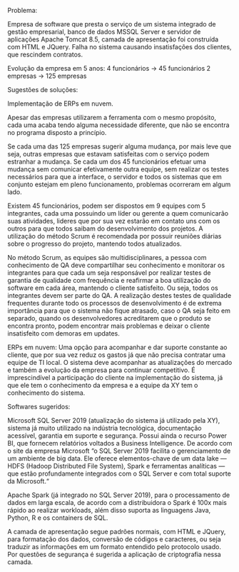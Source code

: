 Problema:

Empresa de software que presta o serviço de um sistema integrado de gestão empresarial, banco de dados MSSQL Server e servidor de aplicações Apache Tomcat 8.5, camada de apresentação foi construída com HTML e JQuery. 
Falha no sistema causando insatisfações dos clientes, que rescindem contratos.

Evolução da empresa em 5 anos:
4 funcionários -> 45 funcionários
2 empresas -> 125 empresas

Sugestões de soluções:

Implementação de ERPs em nuvem.

Apesar das empresas utilizarem a ferramenta com o mesmo propósito, cada uma acaba tendo alguma necessidade diferente, que não se encontra no programa disposto a princípio.

Se cada uma das 125 empresas sugerir alguma mudança, por mais leve que seja, outras empresas que estavam satisfeitas com o serviço podem estranhar a mudança. 
Se cada um dos 45 funcionários efetuar uma mudança sem comunicar efetivamente outra equipe, sem realizar os testes necessários para que a interface, o servidor e todos os sistemas que em conjunto estejam em pleno funcionamento, problemas ocorreram em algum lado.

Existem 45 funcionários, podem ser dispostos em 9 equipes com 5 integrantes, cada uma possuindo um líder ou gerente a quem comunicarão suas atividades, lideres que por sua vez estarão em contato uns com os outros para que todos saibam do desenvolvimento dos projetos. 
A utilização do método Scrum é recomendada por possuir reuniões diárias sobre o progresso do projeto, mantendo todos atualizados. 

No método Scrum, as equipes são multidisciplinares, a pessoa com conhecimento de QA deve compartilhar seu conhecimento e monitorar os integrantes para que cada um seja responsável por realizar testes de garantia de qualidade com frequência e reafirmar a boa utilização do software em cada área, mantendo o cliente satisfeito. Ou seja, todos os integrantes devem ser parte do QA.
A realização destes testes de qualidade frequentes durante todo os processos de desenvolvimento é de extrema importância para que o sistema não fique atrasado, caso o QA seja feito em separado, quando os desenvolvedores acreditarem que o produto se encontra pronto, podem encontrar mais problemas e deixar o cliente insatisfeito com demoras em updates.

ERPs em nuvem:
Uma opção para acompanhar e dar suporte constante ao cliente, que por sua vez reduz os gastos já que não precisa contratar uma equipe de TI local. O sistema deve acompanhar as atualizações do mercado e também a evolução da empresa para continuar competitivo.
É imprescindível a participação do cliente na implementação do sistema, já que ele tem o conhecimento da empresa e a equipe da XY tem o conhecimento do sistema.

Softwares sugeridos:

Microsoft SQL Server 2019 (atualização do sistema já utilizado pela XY), sistema já muito utilizado na indústria tecnológica, documentação acessível, garantia em suporte e segurança. Possui ainda o recurso Power BI, que fornecem relatórios voltados a Business Intelligence.
De acordo com o site da empresa Microsoft “o SQL Server 2019 facilita o gerenciamento de um ambiente de big data. Ele oferece elementos-chave de um data lake — HDFS (Hadoop Distributed File System), Spark e ferramentas analíticas — que estão profundamente integrados com o SQL Server e com total suporte da Microsoft.“

Apache Spark (já integrado no SQL Server 2019), para o processamento de dados em larga escala, de acordo com a distribuidora o Spark é 100x mais rápido ao realizar workloads, além disso suporta as linguagens Java, Python, R e os containers de SQL.

A camada de apresentação segue padrões normais, com HTML e JQuery, para formatação dos dados, conversão de códigos e caracteres, ou seja traduzir as informações em um formato entendido pelo protocolo usado. Por questões de segurança é sugerida a aplicação de criptografia nessa camada.








